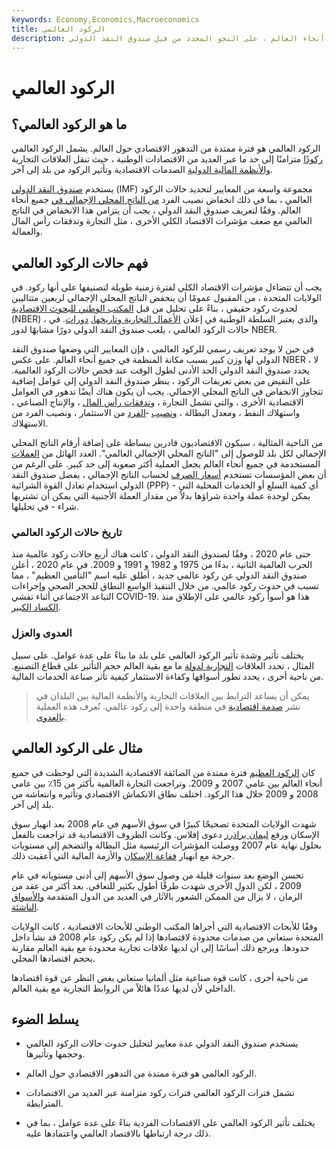 ```yaml
---
keywords: Economy,Economics,Macroeconomics
title: الركود العالمي
description: الركود العالمي هو فترة ممتدة من التدهور الاقتصادي في جميع أنحاء العالم ، على النحو المحدد من قبل صندوق النقد الدولي (IMF).
---
```


# الركود العالمي
## ما هو الركود العالمي؟

الركود العالمي هو فترة ممتدة من التدهور الاقتصادي حول العالم. يشمل الركود العالمي [ركودًا](/recession) متزامنًا إلى حد ما عبر العديد من الاقتصادات الوطنية ، حيث تنقل العلاقات التجارية [والأنظمة المالية الدولية](/financial-system) الصدمات الاقتصادية وتأثير الركود من بلد إلى آخر.

يستخدم [صندوق النقد الدولي](/imf) (IMF) مجموعة واسعة من المعايير لتحديد حالات الركود العالمي ، بما في ذلك انخفاض نصيب الفرد [من الناتج المحلي الإجمالي في](/gdp) جميع أنحاء العالم. وفقًا لتعريف صندوق النقد الدولي ، يجب أن يتزامن هذا الانخفاض في الناتج العالمي مع ضعف مؤشرات الاقتصاد الكلي الأخرى ، مثل التجارة وتدفقات رأس المال والعمالة.

## فهم حالات الركود العالمي

يجب أن تتضاءل مؤشرات الاقتصاد الكلي لفترة زمنية طويلة لتصنيفها على أنها ركود. في الولايات المتحدة ، من المقبول عمومًا أن ينخفض الناتج المحلي الإجمالي لربعين متتاليين لحدوث ركود حقيقي ، بناءً على تحليل من قبل [المكتب الوطني للبحوث الاقتصادية](/nber) (NBER) ، والذي يعتبر السلطة الوطنية في إعلان [الأعمال التجارية وتاريخها.](/businesscycle) [دورات](/businesscycle). في حالات الركود العالمي ، يلعب صندوق النقد الدولي دورًا مشابهًا لدور NBER.

في حين لا يوجد تعريف رسمي للركود العالمي ، فإن المعايير التي وضعها صندوق النقد الدولي لها وزن كبير بسبب مكانة المنظمة في جميع أنحاء العالم. على عكس NBER ، لا يحدد صندوق النقد الدولي الحد الأدنى لطول الوقت عند فحص حالات الركود العالمية. على النقيض من بعض تعريفات الركود ، ينظر صندوق النقد الدولي إلى عوامل إضافية تتجاوز الانخفاض في الناتج المحلي الإجمالي. يجب أن يكون هناك أيضًا تدهور في العوامل الاقتصادية الأخرى ، والتي تشمل التجارة ، [وتدفقات رأس المال](/capital-flows) ، والإنتاج الصناعي ، واستهلاك النفط ، ومعدل البطالة ، [ونصيب](/percapita) ‑[الفرد](/percapita) من الاستثمار ، ونصيب الفرد من الاستهلاك.

من الناحية المثالية ، سيكون الاقتصاديون قادرين ببساطة على إضافة أرقام الناتج المحلي الإجمالي لكل بلد للوصول إلى "الناتج المحلي الإجمالي العالمي". العدد الهائل من [العملات](/currency) المستخدمة في جميع أنحاء العالم يجعل العملية أكثر صعوبة إلى حد كبير. على الرغم من أن بعض المؤسسات تستخدم [أسعار الصرف](/exchangerate) لحساب الناتج الإجمالي ، يفضل صندوق النقد الدولي استخدام تعادل القوة الشرائية (PPP) - أي كمية السلع أو الخدمات المحلية التي يمكن لوحدة عملة واحدة شراؤها بدلاً من مقدار العملة الأجنبية التي يمكن أن تشتريها شراء - في تحليلها.

### تاريخ حالات الركود العالمي

حتى عام 2020 ، وفقًا لصندوق النقد الدولي ، كانت هناك أربع حالات ركود عالمية منذ الحرب العالمية الثانية ، بدءًا من 1975 و 1982 و 1991 و 2009. في عام 2020 ، أعلن صندوق النقد الدولي عن ركود عالمي جديد ، أطلق عليه اسم "التأمين العظيم" ، مما تسبب في حدوث ركود عالمي. من خلال التنفيذ الواسع النطاق للحجر الصحي وإجراءات التباعد الاجتماعي أثناء تفشي COVID-19. هذا هو أسوأ ركود عالمي على الإطلاق منذ [الكساد الكبير](/great_depression).

### العدوى والعزل

يختلف تأثير وشدة تأثير الركود العالمي على بلد ما بناءً على عدة عوامل. على سبيل المثال ، تحدد العلاقات [التجارية لدولة](/trade) ما مع بقية العالم حجم التأثير على قطاع التصنيع. من ناحية أخرى ، يحدد تطور أسواقها وكفاءة الاستثمار كيفية تأثر صناعة الخدمات المالية.

> يمكن أن يساعد الترابط بين العلاقات التجارية والأنظمة المالية بين البلدان في نشر [صدمة اقتصادية](/economic-shock) في منطقة واحدة إلى ركود عالمي. تُعرف هذه العملية [بالعدوى](/contagion).

>

## مثال على الركود العالمي

كان [الركود العظيم](/great-recession) فترة ممتدة من الضائقة الاقتصادية الشديدة التي لوحظت في جميع أنحاء العالم بين عامي 2007 و 2009. وتراجعت التجارة العالمية بأكثر من 15٪ بين عامي 2008 و 2009 خلال هذا الركود. اختلف نطاق الانكماش الاقتصادي وتأثيره وانتعاشه من بلد إلى آخر.

شهدت الولايات المتحدة تصحيحًا كبيرًا في سوق الأسهم في عام 2008 بعد انهيار سوق الإسكان ورفع [ليمان براذرز](/lehman-brothers) دعوى إفلاس. وكانت الظروف الاقتصادية قد تراجعت بالفعل بحلول نهاية عام 2007 ووصلت المؤشرات الرئيسية مثل البطالة والتضخم إلى مستويات حرجة مع انهيار [فقاعة الإسكان](/housing_bubble) والأزمة المالية التي أعقبت ذلك.

تحسن الوضع بعد سنوات قليلة من وصول سوق الأسهم إلى أدنى مستوياته في عام 2009 ، لكن الدول الأخرى شهدت طرقًا أطول بكثير للتعافي. بعد أكثر من عقد من الزمان ، لا يزال من الممكن الشعور بالآثار في العديد من الدول المتقدمة [والأسواق الناشئة](/emergingmarketeconomy).

وفقًا للأبحاث الاقتصادية التي أجراها المكتب الوطني للأبحاث الاقتصادية ، كانت الولايات المتحدة ستعاني من صدمات محدودة لاقتصادها إذا لم يكن ركود عام 2008 قد نشأ داخل حدودها. ويرجع ذلك أساسًا إلى أن لديها علاقات تجارية محدودة مع بقية العالم مقارنة بحجم اقتصادها المحلي.

من ناحية أخرى ، كانت قوة صناعية مثل ألمانيا ستعاني بغض النظر عن قوة اقتصادها الداخلي لأن لديها عددًا هائلاً من الروابط التجارية مع بقية العالم.

## يسلط الضوء

- يستخدم صندوق النقد الدولي عدة معايير لتحليل حدوث حالات الركود العالمي وحجمها وتأثيرها.

- الركود العالمي هو فترة ممتدة من التدهور الاقتصادي حول العالم.

- تشمل فترات الركود العالمي فترات ركود متزامنة عبر العديد من الاقتصادات المترابطة.

- يختلف تأثير الركود العالمي على الاقتصادات الفردية بناءً على عدة عوامل ، بما في ذلك درجة ارتباطها بالاقتصاد العالمي واعتمادها عليه.

